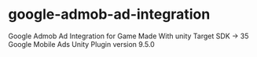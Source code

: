 # google-admob-ad-integration
Google Admob Ad Integration for Game Made With unity
Target SDK -> 35
Google Mobile Ads Unity Plugin version 9.5.0

